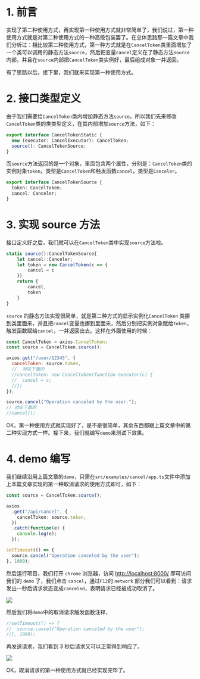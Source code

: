 # 1. 前言

实现了第二种使用方式，再实现第一种使用方式就非常简单了，我们说过，第一种使用方式就是对第二种使用方式的一种高级包装罢了。在总体思路那一篇文章中我们分析过：相比较第二种使用方式，第一种方式就是在`CancelToken`类里面增加了一个类可以调用的静态方法`source`，然后把变量`cancel`定义在了静态方法`source`内部，并且在`source`内部把`CancelToken`类实例好，最后组成对象一并返回。

有了思路以后，接下里，我们就来实现第一种使用方式。

# 2. 接口类型定义

由于我们需要给`CancelToken`类内增加静态方法`source`，所以我们先来修改`CancelToken`类的类类型定义，在其内部增加`source`方法，如下：

```typescript
export interface CancelTokenStatic {
  new (executor: CancelExecutor): CancelToken;
  source(): CancelTokenSource;
}
```

而`source`方法返回的是一个对象，里面包含两个属性，分别是：`CancelToken`类的实例对象`token`，类型是`CancelToken`和触发函数`cancel`，类型是`Canceler`。

```typescript
export interface CancelTokenSource {
  token: CancelToken;
  cancel: Canceler;
}
```

# 3. 实现 source 方法

接口定义好之后，我们就可以在`CancelToken`类中实现`source`方法啦。

```typescript
static source():CancelTokenSource{
    let cancel!:Canceler;
    let token = new CancelToken(c => {
        cancel = c
    })
    return {
        cancel,
        token
    }
}
```

`source` 的静态方法实现很简单，就是第二种方式的显示实例化`CancelToken` 类挪到类里面来，并且把`cancel`变量也挪到里面来，然后分别把实例对象赋给`token`，触发函数赋给`cancel`，一并返回出去。这样在外面使用的时候：

```javascript
const CancelToken = axios.CancelToken;
const source = CancelToken.source();

axios.get("/user/12345", {
  cancelToken: source.token,
  //  对应下面的
  //cancelToken: new CancelToken(function executor(c) {
  //  cancel = c;
  //})
});

source.cancel("Operation canceled by the user.");
// 对应下面的
//cancel();
```

OK，第一种使用方式就实现好了，是不是很简单，其余东西都跟上篇文章中的第二种实现方式一样。接下来，我们就编写`demo`来测试下效果。

# 4. demo 编写

我们继续沿用上篇文章的`demo`，只需在`src/examples/cancel/app.ts`文件中添加上本篇文章实现的第一种取消请求的使用方式即可，如下：

```typescript
const source = CancelToken.source();

axios
  .get("/api/cancel", {
    cancelToken: source.token,
  })
  .catch(function(e) {
    console.log(e);
  });

setTimeout(() => {
  source.cancel("Operation canceled by the user");
}, 1000);
```

然后运行项目，我们打开 `chrome` 浏览器，访问 <http://localhost:8000/> 即可访问我们的 `demo` 了，我们点击 `cancel`，通过`F12`的 `network` 部分我们可以看到：请求发出一秒后请求状态变成`canceled`，表明请求已经被成功取消了。

![](~@/axios/20/01.gif)

然后我们将`demo`中的取消请求触发函数注释，

```js
//setTimeout(() => {
//  source.cancel("Operation canceled by the user");
//}, 1000);
```

再发送请求，我们看到 3 秒后请求又可以正常得到响应了。

![](~@/axios/20/02.gif)

OK，取消请求的第一种使用方式就已经实现完毕了。
